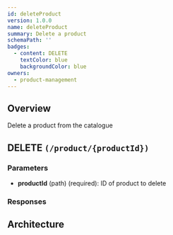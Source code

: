 ```yaml
---
id: deleteProduct
version: 1.0.0
name: deleteProduct
summary: Delete a product
schemaPath: ''
badges:
  - content: DELETE
    textColor: blue
    backgroundColor: blue
owners:
  - product-management
---
```

## Overview
Delete a product from the catalogue




## DELETE `(/product/{productId})`

### Parameters
- **productId** (path) (required): ID of product to delete




### Responses



## Architecture

<NodeGraph />
